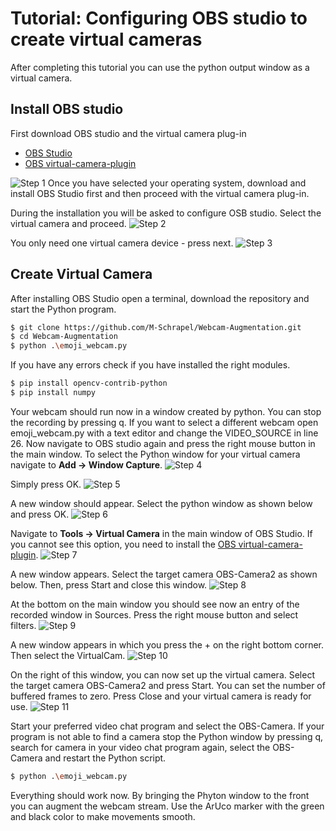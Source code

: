 # Tutorial: Configuring OBS studio to create virtual cameras
After completing this tutorial you can use the python output window as a virtual camera.  

## Install OBS studio
First download OBS studio and the virtual camera plug-in

- [OBS Studio](https://obsproject.com/)
- [OBS virtual-camera-plugin](https://obsproject.com/forum/resources/obs-virtualcam.949/)

![Step 1](/Tutorial/Step_01.jpg)
Once you have selected your operating system, download and install OBS Studio first and then proceed with the virtual camera plug-in.

During the installation you will be asked to configure OSB studio.
Select the virtual camera and proceed.
![Step 2](/Tutorial/Step_02.jpg)

You only need one virtual camera device - press next.
![Step 3](/Tutorial/Step_03.jpg)

## Create Virtual Camera
After installing OBS Studio open a terminal, download the repository and start the Python program.
```sh
$ git clone https://github.com/M-Schrapel/Webcam-Augmentation.git
$ cd Webcam-Augmentation
$ python .\emoji_webcam.py
```
If you have any errors check if you have installed the right modules.
```sh
$ pip install opencv-contrib-python
$ pip install numpy
```
Your webcam should run now in a window created by python. You can stop the recording by pressing q. If you want to select a different webcam open emoji_webcam.py with a text editor and change the VIDEO_SOURCE in line 26. Now navigate to OBS studio again and press the right mouse button in the main window. To select the Python window for your virtual camera navigate to **Add → Window Capture**. 
![Step 4](/Tutorial/Step_04.jpg)

Simply press OK.
![Step 5](/Tutorial/Step_05.jpg)

A new window should appear. Select the python window as shown below and press OK.
![Step 6](/Tutorial/Step_06.jpg)

Navigate to **Tools → Virtual Camera** in the  main window of OBS Studio. If you cannot see this option, you need to install the [OBS virtual-camera-plugin](https://obsproject.com/forum/resources/obs-virtualcam.949/).
![Step 7](/Tutorial/Step_07.jpg)

A new window appears. Select the target camera OBS-Camera2 as shown below. Then, press Start and close this window.
![Step 8](/Tutorial/Step_08.jpg)

At the bottom on the main window you should see now an entry of the recorded window in Sources. Press the right mouse button and select filters.
![Step 9](/Tutorial/Step_09.jpg)

A new window appears in which you press the + on the right bottom corner. Then select the VirtualCam.
![Step 10](/Tutorial/Step_10.jpg)

On the right of this window, you can now set up the virtual camera. Select the target camera OBS-Camera2 and press Start. You can set the number of buffered frames to zero. Press Close and your virtual camera is ready for use.
![Step 11](/Tutorial/Step_11.jpg)

Start your preferred video chat program and select the OBS-Camera.
If your program is not able to find a camera stop the Python window by pressing q, search for camera in your video chat program again, select the OBS-Camera and restart the Python script.
```sh
$ python .\emoji_webcam.py
```

Everything should work now. By bringing the Phyton window to the front you can augment the webcam stream. Use the ArUco marker with the green and black color to make movements smooth.
